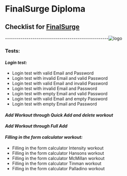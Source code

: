 # FinalSurge Diploma
## Checklist for [FinalSurge](https://log.finalsurge.com/login.cshtml) 

-----------------------------------------------------<img align = "right">![logo](https://log.finalsurge.com/img/branded/finalsurge.png)<img>
### Tests:

#### **_Login test:_**

- Login test with valid Email and Password
- Login test with invalid Email and valid Password
- Login test with valid Email and invalid Password
- Login test with invalid Email and Password
- Login test with empty Email and valid Password
- Login test with valid Email and empty Password
- Login test with empty Email and Password

#### **_Add Workout through Quick Add and delete workout_**

#### **_Add Workout through Full Add_**

#### **_Filling in the form calculator workout:_**

- Filling in the form calculator Intensity workout
- Filling in the form calculator Hansons workout
- Filling in the form calculator McMillan workout
- Filling in the form calculator Tinman workout
- Filling in the form calculator Palladino workout


